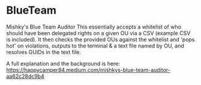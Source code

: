 # BlueTeam
Mishky's Blue Team Auditor
This essentially accepts a whitelist of who should have been delegated rights on a given OU via a CSV (example CSV is included). It then checks the provided OUs against the whitelist and 'pops hot' on violations, outputs to the terminal & a text file named by OU, and resolves GUIDs in the text file.

A full explanation and the background is here: https://happycamper84.medium.com/mishkys-blue-team-auditor-aa62c28dc9b4

